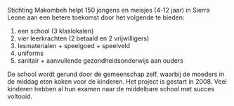 Stichting Makombeh helpt 150 jongens en meisjes (4-12 jaar) in Sierra Leone aan een betere toekomst door het volgende te bieden:1. een school (3 klaslokalen)2. vier leerkrachten (2 betaald en 2 vrijwilligers)3. lesmaterialen + speelgoed + speelveld4. uniforms5. sanitair + aanvullende gezondheidsonderwijs aan oudersDe school wordt gerund door de gemeenschap zelf, waarbij de moeders in de middag eten koken voor de kinderen. Het project is gestart in 2008. Veel kinderen hebben al hun examen naar de middelbare school met succes voltooid.